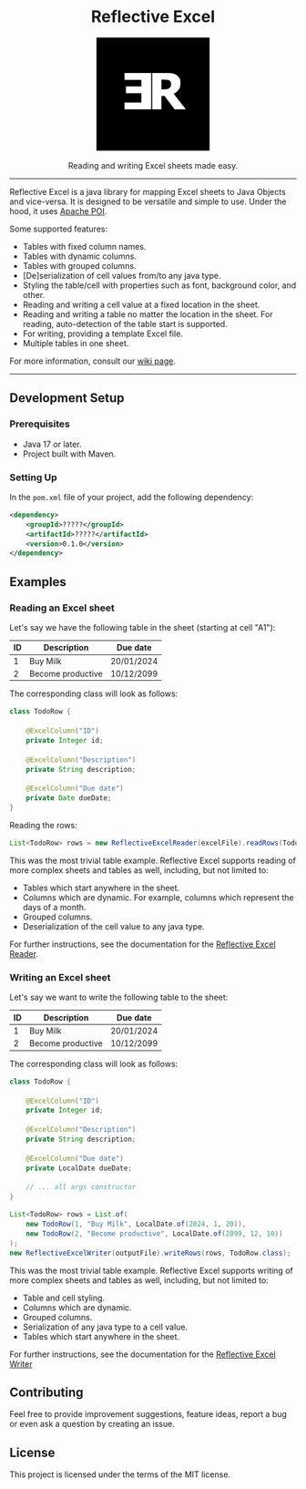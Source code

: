 <h1 align="center">Reflective Excel</h1>

<p align="center"><img height="200" width="200" src="src/test/resources/docs-images/reflective-excel-logo.png" alt="Reflective Excel Logo"/></p>

<p align="center">
    Reading and writing Excel sheets made easy.
</p>

<hr>
Reflective Excel is a java library for mapping Excel sheets to Java Objects and vice-versa. 
It is designed to be versatile and simple to use. 
Under the hood, it uses <a href="https://poi.apache.org/">Apache POI</a>.

Some supported features:
- Tables with fixed column names.
- Tables with dynamic columns.
- Tables with grouped columns.
- [De]serialization of cell values from/to any java type.
- Styling the table/cell with properties such as font, background color, and other.
- Reading and writing a cell value at a fixed location in the sheet.
- Reading and writing a table no matter the location in the sheet. For reading, auto-detection of the table start is supported.
- For writing, providing a template Excel file.
- Multiple tables in one sheet.

For more information, consult our <a href="??">wiki page</a>.
<hr>

## Development Setup

### Prerequisites

- Java 17 or later.
- Project built with Maven.

### Setting Up

In the `pom.xml` file of your project, add the following dependency:

```xml
<dependency>
    <groupId>?????</groupId>
    <artifactId>?????</artifactId>
    <version>0.1.0</version>
</dependency>
```

## Examples

### Reading an Excel sheet

Let's say we have the following table in the sheet (starting at cell "A1"):

| **ID** | **Description**   | **Due date** |
|--------|-------------------|--------------|
| 1      | Buy Milk          | 20/01/2024   |
| 2      | Become productive | 10/12/2099   |

The corresponding class will look as follows:

```java
class TodoRow {

    @ExcelColumn("ID")
    private Integer id;
    
    @ExcelColumn("Description")
    private String description;
    
    @ExcelColumn("Due date")
    private Date dueDate;
}
```

Reading the rows:
```java
List<TodoRow> rows = new ReflectiveExcelReader(excelFile).readRows(TodoRow.class);
```

This was the most trivial table example. Reflective Excel supports reading of more complex sheets
and tables as well, including, but not limited to:
- Tables which start anywhere in the sheet.
- Columns which are dynamic. For example, columns which represent the days of a month.
- Grouped columns.
- Deserialization of the cell value to any java type.  

For further instructions, see the documentation for the [Reflective Excel Reader](src/main/java/com/mihai/reader/README.md).

### Writing an Excel sheet

Let's say we want to write the following table to the sheet:

| **ID** | **Description**   | **Due date** |
|--------|-------------------|--------------|
| 1      | Buy Milk          | 20/01/2024   |
| 2      | Become productive | 10/12/2099   |

The corresponding class will look as follows:

```java
class TodoRow {

    @ExcelColumn("ID")
    private Integer id;

    @ExcelColumn("Description")
    private String description;

    @ExcelColumn("Due date")
    private LocalDate dueDate;

    // ... all args constructor
}
```

```java
List<TodoRow> rows = List.of(
    new TodoRow(1, "Buy Milk", LocalDate.of(2024, 1, 20)),
    new TodoRow(2, "Become productive", LocalDate.of(2099, 12, 10))
);
new ReflectiveExcelWriter(outputFile).writeRows(rows, TodoRow.class);
```

This was the most trivial table example. Reflective Excel supports writing of more complex sheets
and tables as well, including, but not limited to:
- Table and cell styling.
- Columns which are dynamic.
- Grouped columns.
- Serialization of any java type to a cell value.
- Tables which start anywhere in the sheet.

For further instructions, see the documentation for the [Reflective Excel Writer](src/main/java/com/mihai/writer/README.md)

## Contributing

Feel free to provide improvement suggestions, feature ideas, report a bug or even ask a question by creating an issue.

## License

This project is licensed under the terms of the MIT license.
